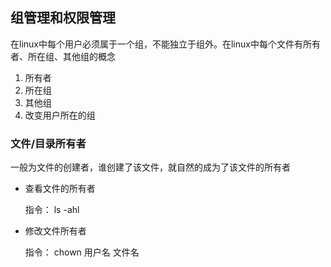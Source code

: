 ## 组管理和权限管理

在linux中每个用户必须属于一个组，不能独立于组外。在linux中每个文件有所有者、所在组、其他组的概念

1. 所有者
2. 所在组
3. 其他组
4. 改变用户所在的组

### 文件/目录所有者

一般为文件的创建者，谁创建了该文件，就自然的成为了该文件的所有者

- 查看文件的所有者

  指令： ls -ahl

- 修改文件所有者
 
  指令： chown 用户名 文件名

